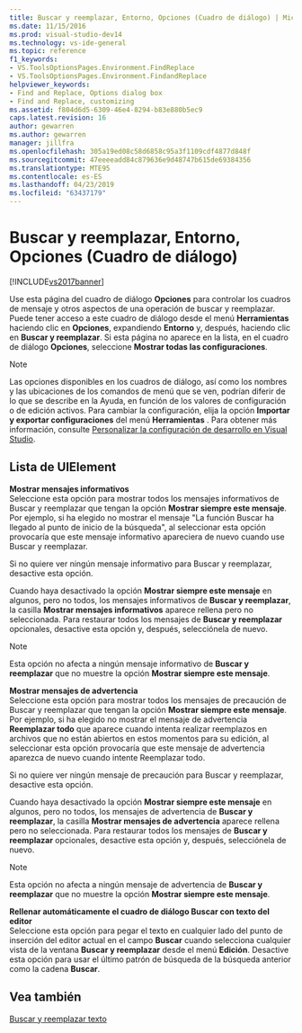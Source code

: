 ```yaml
---
title: Buscar y reemplazar, Entorno, Opciones (Cuadro de diálogo) | Microsoft Docs
ms.date: 11/15/2016
ms.prod: visual-studio-dev14
ms.technology: vs-ide-general
ms.topic: reference
f1_keywords:
- VS.ToolsOptionsPages.Environment.FindReplace
- VS.ToolsOptionsPages.Environment.FindandReplace
helpviewer_keywords:
- Find and Replace, Options dialog box
- Find and Replace, customizing
ms.assetid: f804d6d5-6309-46e4-8294-b83e880b5ec9
caps.latest.revision: 16
author: gewarren
ms.author: gewarren
manager: jillfra
ms.openlocfilehash: 305a19ed08c58d6858c95a3f1109cdf4877d848f
ms.sourcegitcommit: 47eeeeadd84c879636e9d48747b615de69384356
ms.translationtype: MTE95
ms.contentlocale: es-ES
ms.lasthandoff: 04/23/2019
ms.locfileid: "63437179"
---
```

# <a name="find-and-replace-environment-options-dialog-box"></a>Buscar y reemplazar, Entorno, Opciones (Cuadro de diálogo)
[!INCLUDE[vs2017banner](../../includes/vs2017banner.md)]

Use esta página del cuadro de diálogo **Opciones** para controlar los cuadros de mensaje y otros aspectos de una operación de buscar y reemplazar. Puede tener acceso a este cuadro de diálogo desde el menú **Herramientas** haciendo clic en **Opciones**, expandiendo **Entorno** y, después, haciendo clic en **Buscar y reemplazar**. Si esta página no aparece en la lista, en el cuadro de diálogo **Opciones**, seleccione **Mostrar todas las configuraciones**.  
  
> [!NOTE]
> Las opciones disponibles en los cuadros de diálogo, así como los nombres y las ubicaciones de los comandos de menú que se ven, podrían diferir de lo que se describe en la Ayuda, en función de los valores de configuración o de edición activos. Para cambiar la configuración, elija la opción **Importar y exportar configuraciones** del menú **Herramientas** . Para obtener más información, consulte [Personalizar la configuración de desarrollo en Visual Studio](http://msdn.microsoft.com/22c4debb-4e31-47a8-8f19-16f328d7dcd3).  
  
## <a name="uielement-list"></a>Lista de UIElement  
 **Mostrar mensajes informativos**  
 Seleccione esta opción para mostrar todos los mensajes informativos de Buscar y reemplazar que tengan la opción **Mostrar siempre este mensaje**. Por ejemplo, si ha elegido no mostrar el mensaje "La función Buscar ha llegado al punto de inicio de la búsqueda", al seleccionar esta opción provocaría que este mensaje informativo apareciera de nuevo cuando use Buscar y reemplazar.  
  
 Si no quiere ver ningún mensaje informativo para Buscar y reemplazar, desactive esta opción.  
  
 Cuando haya desactivado la opción **Mostrar siempre este mensaje** en algunos, pero no todos, los mensajes informativos de **Buscar y reemplazar**, la casilla **Mostrar mensajes informativos** aparece rellena pero no seleccionada. Para restaurar todos los mensajes de **Buscar y reemplazar** opcionales, desactive esta opción y, después, selecciónela de nuevo.  
  
> [!NOTE]
> Esta opción no afecta a ningún mensaje informativo de **Buscar y reemplazar** que no muestre la opción **Mostrar siempre este mensaje**.  
  
 **Mostrar mensajes de advertencia**  
 Seleccione esta opción para mostrar todos los mensajes de precaución de Buscar y reemplazar que tengan la opción **Mostrar siempre este mensaje**. Por ejemplo, si ha elegido no mostrar el mensaje de advertencia **Reemplazar todo** que aparece cuando intenta realizar reemplazos en archivos que no están abiertos en estos momentos para su edición, al seleccionar esta opción provocaría que este mensaje de advertencia aparezca de nuevo cuando intente Reemplazar todo.  
  
 Si no quiere ver ningún mensaje de precaución para Buscar y reemplazar, desactive esta opción.  
  
 Cuando haya desactivado la opción **Mostrar siempre este mensaje** en algunos, pero no todos, los mensajes de advertencia de **Buscar y reemplazar**, la casilla **Mostrar mensajes de advertencia** aparece rellena pero no seleccionada. Para restaurar todos los mensajes de **Buscar y reemplazar** opcionales, desactive esta opción y, después, selecciónela de nuevo.  
  
> [!NOTE]
> Esta opción no afecta a ningún mensaje de advertencia de **Buscar y reemplazar** que no muestre la opción **Mostrar siempre este mensaje**.  
  
 **Rellenar automáticamente el cuadro de diálogo Buscar con texto del editor**  
 Seleccione esta opción para pegar el texto en cualquier lado del punto de inserción del editor actual en el campo **Buscar** cuando selecciona cualquier vista de la ventana **Buscar y reemplazar** desde el menú **Edición**. Desactive esta opción para usar el último patrón de búsqueda de la búsqueda anterior como la cadena **Buscar**.  
  
## <a name="see-also"></a>Vea también  
 [Buscar y reemplazar texto](../../ide/finding-and-replacing-text.md)

